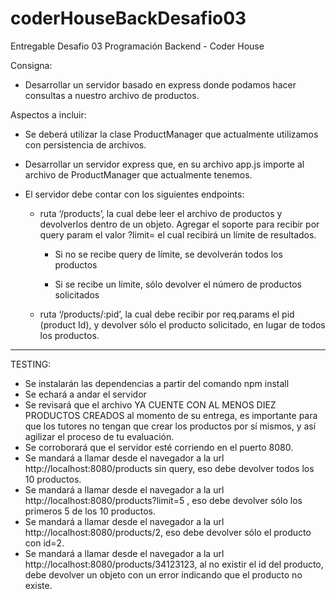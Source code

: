 # coderHouseBackDesafio03

Entregable Desafio 03 Programación Backend - Coder House

Consigna:

- Desarrollar un servidor basado en express donde podamos hacer consultas a nuestro archivo de productos.

Aspectos a incluir:

- Se deberá utilizar la clase ProductManager que actualmente utilizamos con persistencia de archivos.

- Desarrollar un servidor express que, en su archivo app.js importe al archivo de ProductManager que actualmente tenemos.

- El servidor debe contar con los siguientes endpoints:

  - ruta ‘/products’, la cual debe leer el archivo de productos y devolverlos dentro de un objeto. Agregar el soporte para recibir por query param el valor ?limit= el cual recibirá un límite de resultados.

    - Si no se recibe query de límite, se devolverán todos los productos

    - Si se recibe un límite, sólo devolver el número de productos solicitados

  - ruta ‘/products/:pid’, la cual debe recibir por req.params el pid (product Id), y devolver sólo el producto solicitado, en lugar de todos los productos.

---

TESTING:

- Se instalarán las dependencias a partir del comando npm install
- Se echará a andar el servidor
- Se revisará que el archivo YA CUENTE CON AL MENOS DIEZ PRODUCTOS CREADOS al momento de su entrega, es importante para que los tutores no tengan que crear los productos por sí mismos, y así agilizar el proceso de tu evaluación.
- Se corroborará que el servidor esté corriendo en el puerto 8080.
- Se mandará a llamar desde el navegador a la url http://localhost:8080/products sin query, eso debe devolver todos los 10 productos.
- Se mandará a llamar desde el navegador a la url http://localhost:8080/products?limit=5 , eso debe devolver sólo los primeros 5 de los 10 productos.
- Se mandará a llamar desde el navegador a la url http://localhost:8080/products/2, eso debe devolver sólo el producto con id=2.
- Se mandará a llamar desde el navegador a la url http://localhost:8080/products/34123123, al no existir el id del producto, debe devolver un objeto con un error indicando que el producto no existe.
